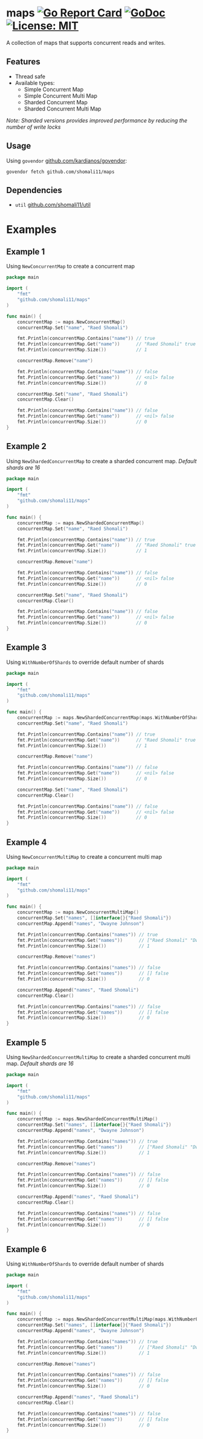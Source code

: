 # maps [![Go Report Card](https://goreportcard.com/badge/github.com/shomali11/maps)](https://goreportcard.com/report/github.com/shomali11/maps) [![GoDoc](https://godoc.org/github.com/shomali11/maps?status.svg)](https://godoc.org/github.com/shomali11/maps) [![License: MIT](https://img.shields.io/badge/License-MIT-yellow.svg)](https://opensource.org/licenses/MIT)

A collection of maps that supports concurrent reads and writes.

## Features

* Thread safe
* Available types:
    * Simple Concurrent Map
    * Simple Concurrent Multi Map
    * Sharded Concurrent Map
    * Sharded Concurrent Multi Map

_Note: Sharded versions provides improved performance by reducing the number of write locks_

## Usage

Using `govendor` [github.com/kardianos/govendor](https://github.com/kardianos/govendor):

```
govendor fetch github.com/shomali11/maps
```

## Dependencies

* `util` [github.com/shomali11/util](https://github.com/shomali11/util)

# Examples

## Example 1

Using `NewConcurrentMap` to create a concurrent map

```go
package main

import (
	"fmt"
	"github.com/shomali11/maps"
)

func main() {
	concurrentMap := maps.NewConcurrentMap()
	concurrentMap.Set("name", "Raed Shomali")

	fmt.Println(concurrentMap.Contains("name")) // true
	fmt.Println(concurrentMap.Get("name"))      // "Raed Shomali" true
	fmt.Println(concurrentMap.Size())           // 1

	concurrentMap.Remove("name")

	fmt.Println(concurrentMap.Contains("name")) // false
	fmt.Println(concurrentMap.Get("name"))      // <nil> false
	fmt.Println(concurrentMap.Size())           // 0

	concurrentMap.Set("name", "Raed Shomali")
	concurrentMap.Clear()

	fmt.Println(concurrentMap.Contains("name")) // false
	fmt.Println(concurrentMap.Get("name"))      // <nil> false
	fmt.Println(concurrentMap.Size())           // 0
}
```

## Example 2

Using `NewShardedConcurrentMap` to create a sharded concurrent map. _Default shards are 16_

```go
package main

import (
	"fmt"
	"github.com/shomali11/maps"
)

func main() {
	concurrentMap := maps.NewShardedConcurrentMap()
	concurrentMap.Set("name", "Raed Shomali")

	fmt.Println(concurrentMap.Contains("name")) // true
	fmt.Println(concurrentMap.Get("name"))      // "Raed Shomali" true
	fmt.Println(concurrentMap.Size())           // 1

	concurrentMap.Remove("name")

	fmt.Println(concurrentMap.Contains("name")) // false
	fmt.Println(concurrentMap.Get("name"))      // <nil> false
	fmt.Println(concurrentMap.Size())           // 0

	concurrentMap.Set("name", "Raed Shomali")
	concurrentMap.Clear()

	fmt.Println(concurrentMap.Contains("name")) // false
	fmt.Println(concurrentMap.Get("name"))      // <nil> false
	fmt.Println(concurrentMap.Size())           // 0
}
```

## Example 3

Using `WithNumberOfShards` to override default number of shards

```go
package main

import (
	"fmt"
	"github.com/shomali11/maps"
)

func main() {
	concurrentMap := maps.NewShardedConcurrentMap(maps.WithNumberOfShards(100))
	concurrentMap.Set("name", "Raed Shomali")

	fmt.Println(concurrentMap.Contains("name")) // true
	fmt.Println(concurrentMap.Get("name"))      // "Raed Shomali" true
	fmt.Println(concurrentMap.Size())           // 1

	concurrentMap.Remove("name")

	fmt.Println(concurrentMap.Contains("name")) // false
	fmt.Println(concurrentMap.Get("name"))      // <nil> false
	fmt.Println(concurrentMap.Size())           // 0

	concurrentMap.Set("name", "Raed Shomali")
	concurrentMap.Clear()

	fmt.Println(concurrentMap.Contains("name")) // false
	fmt.Println(concurrentMap.Get("name"))      // <nil> false
	fmt.Println(concurrentMap.Size())           // 0
}
```

## Example 4

Using `NewConcurrentMultiMap` to create a concurrent multi map

```go
package main

import (
	"fmt"
	"github.com/shomali11/maps"
)

func main() {
	concurrentMap := maps.NewConcurrentMultiMap()
	concurrentMap.Set("names", []interface{}{"Raed Shomali"})
	concurrentMap.Append("names", "Dwayne Johnson")

	fmt.Println(concurrentMap.Contains("names")) // true
	fmt.Println(concurrentMap.Get("names"))      // ["Raed Shomali" "Dwayne Johnson"] true
	fmt.Println(concurrentMap.Size())            // 1

	concurrentMap.Remove("names")

	fmt.Println(concurrentMap.Contains("names")) // false
	fmt.Println(concurrentMap.Get("names"))      // [] false
	fmt.Println(concurrentMap.Size())            // 0

	concurrentMap.Append("names", "Raed Shomali")
	concurrentMap.Clear()

	fmt.Println(concurrentMap.Contains("names")) // false
	fmt.Println(concurrentMap.Get("names"))      // [] false
	fmt.Println(concurrentMap.Size())            // 0
}
```

## Example 5

Using `NewShardedConcurrentMultiMap` to create a sharded concurrent multi map. _Default shards are 16_

```go
package main

import (
	"fmt"
	"github.com/shomali11/maps"
)

func main() {
	concurrentMap := maps.NewShardedConcurrentMultiMap()
	concurrentMap.Set("names", []interface{}{"Raed Shomali"})
	concurrentMap.Append("names", "Dwayne Johnson")

	fmt.Println(concurrentMap.Contains("names")) // true
	fmt.Println(concurrentMap.Get("names"))      // ["Raed Shomali" "Dwayne Johnson"] true
	fmt.Println(concurrentMap.Size())            // 1

	concurrentMap.Remove("names")

	fmt.Println(concurrentMap.Contains("names")) // false
	fmt.Println(concurrentMap.Get("names"))      // [] false
	fmt.Println(concurrentMap.Size())            // 0

	concurrentMap.Append("names", "Raed Shomali")
	concurrentMap.Clear()

	fmt.Println(concurrentMap.Contains("names")) // false
	fmt.Println(concurrentMap.Get("names"))      // [] false
	fmt.Println(concurrentMap.Size())            // 0
}
```

## Example 6

Using `WithNumberOfShards` to override default number of shards

```go
package main

import (
	"fmt"
	"github.com/shomali11/maps"
)

func main() {
	concurrentMap := maps.NewShardedConcurrentMultiMap(maps.WithNumberOfShards(100))
	concurrentMap.Set("names", []interface{}{"Raed Shomali"})
	concurrentMap.Append("names", "Dwayne Johnson")

	fmt.Println(concurrentMap.Contains("names")) // true
	fmt.Println(concurrentMap.Get("names"))      // ["Raed Shomali" "Dwayne Johnson"] true
	fmt.Println(concurrentMap.Size())            // 1

	concurrentMap.Remove("names")

	fmt.Println(concurrentMap.Contains("names")) // false
	fmt.Println(concurrentMap.Get("names"))      // [] false
	fmt.Println(concurrentMap.Size())            // 0

	concurrentMap.Append("names", "Raed Shomali")
	concurrentMap.Clear()

	fmt.Println(concurrentMap.Contains("names")) // false
	fmt.Println(concurrentMap.Get("names"))      // [] false
	fmt.Println(concurrentMap.Size())            // 0
}
```